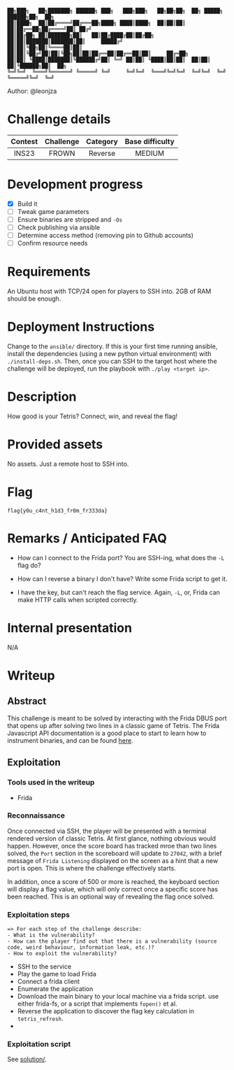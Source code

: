 ```
██╗███╗   ██╗███████╗ ██████╗ ███╗   ███╗███╗   ██╗██╗██╗  ██╗ █████╗  ██████╗██╗  ██╗
██║████╗  ██║██╔════╝██╔═══██╗████╗ ████║████╗  ██║██║██║  ██║██╔══██╗██╔════╝██║ ██╔╝
██║██╔██╗ ██║███████╗██║   ██║██╔████╔██║██╔██╗ ██║██║███████║███████║██║     █████╔╝
██║██║╚██╗██║╚════██║██║   ██║██║╚██╔╝██║██║╚██╗██║██║██╔══██║██╔══██║██║     ██╔═██╗
██║██║ ╚████║███████║╚██████╔╝██║ ╚═╝ ██║██║ ╚████║██║██║  ██║██║  ██║╚██████╗██║  ██╗
╚═╝╚═╝  ╚═══╝╚══════╝ ╚═════╝ ╚═╝     ╚═╝╚═╝  ╚═══╝╚═╝╚═╝  ╚═╝╚═╝  ╚═╝ ╚═════╝╚═╝  ╚═╝
```

Author: @leonjza

# Challenge details

| Contest | Challenge | Category | Base difficulty |
| :---: | :---: | :---: | :---: |
| INS23 | FROWN | Reverse | MEDIUM |

# Development progress

- [x] Build it
- [ ] Tweak game parameters
- [ ] Ensure binaries are stripped and `-Os`
- [ ] Check publishing via ansible
- [ ] Determine access method (removing pin to Github accounts)
- [ ] Confirm resource needs

# Requirements

An Ubuntu host with TCP/24 open for players to SSH into. 2GB of RAM should be enough.

# Deployment Instructions

Change to the `ansible/` directory. If this is your first time running ansible, install the dependencies (using a new python virtual environment) with `./install-deps.sh`. Then, once you can SSH to the target host where the challenge will be deployed, run the playbook with `./play <target ip>`.

# Description

How good is your Tetris? Connect, win, and reveal the flag!

# Provided assets

No assets. Just a remote host to SSH into.

# Flag

```text
flag{y0u_c4nt_h1d3_fr0m_fr333da}
```

# Remarks / Anticipated FAQ

- How can I connect to the Frida port?
You are SSH-ing, what does the `-L` flag do?

- How can I reverse a binary I don't have?
Write some Frida script to get it.

- I have the key, but can't reach the flag service.
Again, `-L`, or, Frida can make HTTP calls when scripted correctly.

# Internal presentation

N/A

# Writeup

## Abstract

This challenge is meant to be solved by interacting with the Frida DBUS port that opens up after solving two lines in a classic game of Tetris. The Frida Javascript API documentation is a good place to start to learn how to instrument binaries, and can be found [here](https://frida.re/docs/javascript-api/).

## Exploitation

### Tools used in the writeup

- Frida

### Reconnaissance

Once connected via SSH, the player will be presented with a terminal rendered version of classic Tetris. At first glance, nothing obvious would happen. However, once the score board has tracked mroe than two lines solved, the `Port` section in the scoreboard will update to `27042`, with a brief message of `Frida Listening` displayed on the screen as a hint that a new port is open. This is where the challenge effectively starts.

In addition, once a score of 500 or more is reached, the keyboard section will display a flag value, which will only correct once a specific score has been reached. This is an optional way of revealing the flag once solved.

### Exploitation steps

```
=> For each step of the challenge describe:
- What is the vulnerability?
- How can the player find out that there is a vulnerability (source code, weird behaviour, information leak, etc.)?
- How to exploit the vulnerability?
```

- SSH to the service
- Play the game to load Frida
- Connect a frida client
- Enumerate the application
- Download the main binary to your local machine via a frida script. use either frida-fs, or a script that implements `fopen()` et al.
- Reverse the application to discover the flag key calculation in `tetris_refresh`.
-

### Exploitation script

See [solution/](solution).
